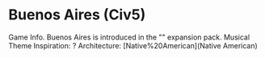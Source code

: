# Buenos Aires (Civ5)

Game Info.
Buenos Aires is introduced in the "" expansion pack.
Musical Theme Inspiration: ?
Architecture: [Native%20American](Native American)